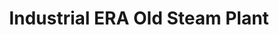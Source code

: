 ---
pid: LLA60
title: Industrial ERA Old Steam Plant
location_transcription: Exists at approximately N. 10th and Girard
zipcode: '19106'
outside_phl: 
neighborhood: Society Hill,Old City
age: '73'
age_range: 70+
instagram: 
image_file_name: LLA_60.jpg
proposal_transcription: |-
  Now graffiti filled and rusted

  Should be painted a distinctive color or colors - it's an interesting monument to times past and fun to look at!
topic: Architecture,Industrial
topic_summary: 0, 0
type: Closed Factory
keywords_other: 
credit: Susan Maddox
image_labels: 
twitter: 
facebook: 
permalink: "/monuments/lla60/"
layout: item-page
---